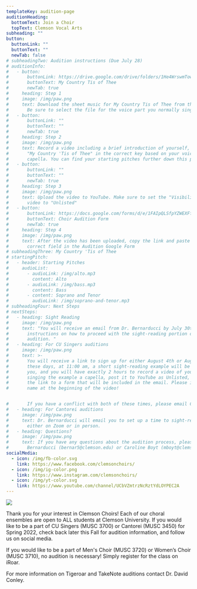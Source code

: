```yaml
---
templateKey: audition-page
auditionHeading:
  bottomText: Join a Choir
  topText: Clemson Vocal Arts
subheading: ""
button:
  buttonLink: ""
  buttonText: ""
  newTab: false
# subheadingTwo: Audition instructions (Due July 28)
# auditionInfo:
#   - button:
#       buttonLink: https://drive.google.com/drive/folders/1He4WrswmTowOibDBZpeNMgQwzEK9f2Am?usp=sharing
#       buttonText: My Country Tis of Thee
#       newTab: true
#     heading: Step 1
#     image: /img/paw.png
#     text: Download the sheet music for My Country Tis of Thee from the link below.
#       Be sure to select the file for the voice part you normally sing.
#   - button:
#       buttonLink: ""
#       buttonText: ""
#       newTab: true
#     heading: Step 2
#     image: /img/paw.png
#     text: Record a video including a brief introduction of yourself, and you singing
#       "My Country 'Tis of Thee" in the correct key based on your voice part, a
#       capella. You can find your starting pitches further down this page.
#   - button:
#       buttonLink: ""
#       buttonText: ""
#       newTab: true
#     heading: Step 3
#     image: /img/paw.png
#     text: Upload the video to YouTube. Make sure to set the "Visibility" of the
#       video to "Unlisted"
#   - button:
#       buttonLink: https://docs.google.com/forms/d/e/1FAIpQLSfpYZWEXFfqvf4QArXc7H-kcM4skMOW4gkfybq3knt4Ifn3vg/viewform?usp=sf_link
#       buttonText: Choir Audition Form
#       newTab: true
#     heading: Step 4
#     image: /img/paw.png
#     text: After the video has been uploaded, copy the link and paste it in the
#       correct field in the Audition Google Form
# subheadingThree: My Country 'Tis of Thee
# startingPitch:
#   - header: Starting Pitches
#     audioList:
#       - audioLink: /img/alto.mp3
#         content: Alto
#       - audioLink: /img/bass.mp3
#         content: Bass
#       - content: Soprano and Tenor
#         audioLink: /img/soprano-and-tenor.mp3
# subheadingFour: Next Steps
# nextSteps:
#   - heading: Sight Reading
#     image: /img/paw.png
#     text: "You will receive an email from Dr. Bernarducci by July 30th with
#       instructions on how to proceed with the sight-reading portion of your
#       audition. "
#   - heading: For CU Singers auditions
#     image: /img/paw.png
#     text: >-
#       You will receive a link to sign up for either August 4th or August 9th. On
#       these days, at 11:00 am, a short sight-reading example will be emailed to
#       you, and you will have exactly 2 hours to record a video of yourself
#       singing the example a capella, post it to YouTube as Unlisted, and submit
#       the link to a form that will be included in the email. Please include your
#       name at the beginning of the video!


#       If you have a conflict with both of these times, please email Caroline Boyt (mboyt@clemson.edu) AFTER July 30th to discuss other options.
#   - heading: For Cantorei auditions
#     image: /img/paw.png
#     text: Dr. Bernarducci will email you to set up a time to sight-read with him
#       either on Zoom or in person.
#   - heading: Questions?
#     image: /img/paw.png
#     text: If you have any questions about the audition process, please email Dr.
#       Bernarducci (bernar5@clemson.edu) or Caroline Boyt (mboyt@clemson.edu).
socialMedia:
  - icon: /img/fb-color.svg
    link: https://www.facebook.com/clemsonchoirs/
  - icon: /img/ig-color.png
    link: https://www.instagram.com/clemsonchoirs/
  - icon: /img/yt-color.svg
    link: https://www.youtube.com/channel/UCbVZmtrzNcRztYdLOYPEC2A
---
```

![](/img/level3-clemsonuniversitychoirs_rgb_collegeof-codip.jpg)

Thank you for your interest in Clemson Choirs! Each of our choral ensembles are open to ALL students at Clemson University. If you would like to be a part of CU Singers (MUSC 3700) or Cantorei (MUSC 3450) for Spring 2022, check back later this Fall for audition information, and follow us on social media. 

If you would like to be a part of Men's Choir (MUSC 3720) or Women’s Choir (MUSC 3710), no audition is necessary! Simply register for the class on iRoar. 

For more information on Tigeroar and TakeNote auditions contact Dr. David Conley.